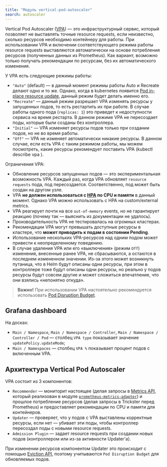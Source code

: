 ```yaml
---
title: "Модуль vertical-pod-autoscaler"
search: autoscaler
---
```


Vertical Pod Autoscaler ([VPA](https://github.com/kubernetes/autoscaler/tree/master/vertical-pod-autoscaler)) — это инфраструктурный сервис, который позволяет не выставлять точные resource requests, если неизвестно, сколько ресурсов необходимо контейнеру для работы. При использовании VPA и включении соответствующего режима работы resource requests выставляются автоматически на основе потребления ресурсов (полученных данных из Prometheus).
Как вариант, возможно только получать рекомендации по ресурсам, без их автоматического изменения.

У VPA есть следующие режимы работы:
- `"Auto"` (default) — в данный момент режимы работы Auto и Recreate делают одно и то же. Однако, когда в kubernetes появится [Pod in-place resource update](https://github.com/kubernetes/design-proposals-archive/blob/main/autoscaling/vertical-pod-autoscaler.md#in-place-updates), данный режим будет делать именно его.
- `"Recreate"` — данный режим разрешает VPA изменять ресурсы у запущенных подов, то есть рестартить их при работе. В случае работы одного пода (`replicas: 1`) это приведет к недоступности сервиса на время рестарта. В данном режиме VPA не пересоздает поды, которые были созданы без контроллера.
- `"Initial"` — VPA изменяет ресурсы подов только при создании подов, но не во время работы.
- `"Off"` — VPA не изменяет автоматически никакие ресурсы. В данном случае, если есть VPA c таким режимом работы, мы можем посмотреть, какие ресурсы рекомендует поставить VPA (kubectl describe vpa <vpa-name>).

Ограничения VPA:
- Обновление ресурсов запущенных подов — это экспериментальная возможность VPA. Каждый раз, когда VPA обновляет `resource requests` пода, под пересоздается. Соответственно, под может быть создан на другом узле.
- VPA **не должен использоваться с [HPA](https://kubernetes.io/docs/tasks/run-application/horizontal-pod-autoscale/) по CPU и памяти** в данный момент. Однако VPA можно использовать с HPA на custom/external metrics.
- VPA реагирует почти на все `out-of-memory` events, но не гарантирует реакцию (почему так — выяснить из документации не удалось).
- Производительность VPA не тестировалась на огромных кластерах.
- Рекомендации VPA могут превышать доступные ресурсы в кластере, что **может приводить к подам в состоянии Pending**.
- Использование нескольких VPA-ресурсов над одним подом может привести к неопределенному поведению.
- В случае удаления VPA или его «выключения» (режим `Off`) изменения, внесенные ранее VPA, не сбрасываются, а остаются в последнем измененном значении. Из-за этого может возникнуть путаница, что в Helm будут описаны одни ресурсы, при этом в контроллере тоже будут описаны одни ресурсы, но реально у подов ресурсы будут совсем другие и может сложиться впечатление, что они взялись «непонятно откуда».

> **Важно!** При использовании VPA настоятельно рекомендуется использовать [Pod Disruption Budget](https://kubernetes.io/docs/tasks/run-application/configure-pdb/).

## Grafana dashboard

На досках:
- `Main / Namespace`, `Main / Namespace / Controller`, `Main / Namespace / Controller / Pod` — столбец `VPA type` показывает значение `updatePolicy.updateMode`;
- `Main / Namespaces` — столбец `VPA %` показывает процент подов с включенным VPA.

## Архитектура Vertical Pod Autoscaler

VPA состоит из 3 компонентов:
- `Recommender` — мониторит настоящее (делая запросы в [Metrics API](https://github.com/kubernetes/design-proposals-archive/blob/main/instrumentation/resource-metrics-api.md), который реализован в модуле [`prometheus-metrics-adapter`](../../modules/prometheus-metrics-adapter/)) и прошлое потребление ресурсов (делая запросы в Trickster перед Prometheus) и предоставляет рекомендации по CPU и памяти для контейнеров.
- `Updater` — проверяет, что у подов с VPA выставлены корректные ресурсы, если нет — убивает эти поды, чтобы контроллер пересоздал поды с новыми resource requests.
- `Admission Plugin` — задает resource requests при создании новых подов (контроллером или из-за активности Updater'а).

При изменении ресурсов компонентом Updater это происходит с помощью [Eviction API](https://kubernetes.io/docs/tasks/administer-cluster/safely-drain-node/#the-eviction-api), поэтому учитываются `Pod Disruption Budget` для обновляемых подов.



